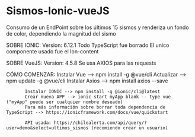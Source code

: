 # Sismos-Ionic-vueJS
Consumo de un EndPoint sobre los últimos 15 sismos y renderiza un fondo de color, dependiendo la magnitud del sismo

SOBRE IONIC:
           Version: 6.12.1
           Todo TypeScript fue borrado
           El unico componente usado fue el Ion-content

SOBRE VueJS:
           Version: 4.5.8
           Se usa AXIOS para las requests
           
CÓMO COMENZAR:
           Instalar Vue --> npm install -g @vue/cli
           Actualizar --> npm update -g @vue/cli
           Instalar Axios --> npm install axios --save
           
           Instalar IONIC --> npm install -g @ionic/cli@latest
           Crear nueva APP --> ionic start myApp blank -- type vue ("myApp" puede ser cualquier nombre deseado)
           Para más información sobre borrar toda dependencia de TypeScript --> https://ionicframework.com/docs/vue/quickstart
           
           API usada: https://chilealerta.com/api/query/?user=demo&select=ultimos_sismos (recomiendo crear un usuario)
           
           
     
           

